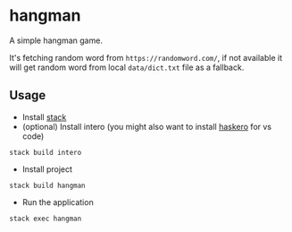 # hangman

A simple hangman game.

It's fetching random word from `https://randomword.com/`, if not available it will get random word from local `data/dict.txt` file as a fallback.

## Usage

- Install [stack]("https://www.haskellstack.org/")
- (optional) Install intero (you might also want to install [haskero](https://marketplace.visualstudio.com/items?itemName=Vans.haskero) for vs code)

```
stack build intero
```

- Install project

```
stack build hangman
```

- Run the application

```
stack exec hangman
```
